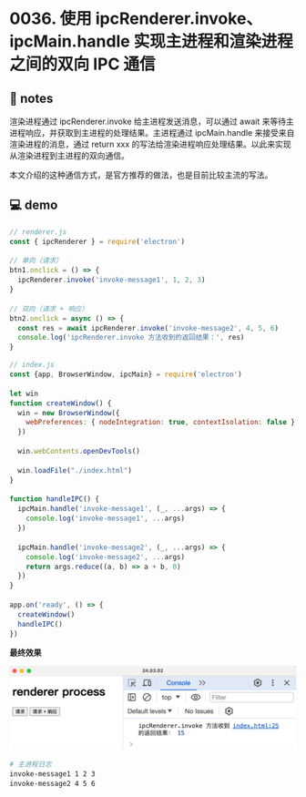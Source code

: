 # 0036. 使用 ipcRenderer.invoke、ipcMain.handle 实现主进程和渲染进程之间的双向 IPC 通信

## 📒 notes

渲染进程通过 ipcRenderer.invoke 给主进程发送消息，可以通过 await 来等待主进程响应，并获取到主进程的处理结果。主进程通过 ipcMain.handle 来接受来自渲染进程的消息，通过 return xxx 的写法给渲染进程响应处理结果。以此来实现从渲染进程到主进程的双向通信。

本文介绍的这种通信方式，是官方推荐的做法，也是目前比较主流的写法。

## 💻 demo

```js
// renderer.js
const { ipcRenderer } = require('electron')

// 单向（请求）
btn1.onclick = () => {
  ipcRenderer.invoke('invoke-message1', 1, 2, 3)
}

// 双向（请求 + 响应）
btn2.onclick = async () => {
  const res = await ipcRenderer.invoke('invoke-message2', 4, 5, 6)
  console.log('ipcRenderer.invoke 方法收到的返回结果：', res)
}
```


```js
// index.js
const {app, BrowserWindow, ipcMain} = require('electron')

let win
function createWindow() {
  win = new BrowserWindow({
    webPreferences: { nodeIntegration: true, contextIsolation: false }
  })

  win.webContents.openDevTools()

  win.loadFile("./index.html")
}

function handleIPC() {
  ipcMain.handle('invoke-message1', (_, ...args) => {
    console.log('invoke-message1', ...args)
  })

  ipcMain.handle('invoke-message2', (_, ...args) => {
    console.log('invoke-message2', ...args)
    return args.reduce((a, b) => a + b, 0)
  })
}

app.on('ready', () => {
  createWindow()
  handleIPC()
})
```

**最终效果**

![](md-imgs/2024-10-05-20-18-59.png)

```bash
# 主进程日志
invoke-message1 1 2 3
invoke-message2 4 5 6
```